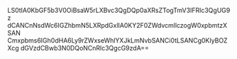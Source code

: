 LS0tIA0KbGF5b3V0OiBsaW5rLXBvc3QgDQp0aXRsZTogTmV3IFRlc3QgUG9z
dCANCnNsdWc6IGZhbmN5LXRpdGxlIA0KY2F0ZWdvcmllczogW0xpbmtzXSAN
Cmxpbms6IGh0dHA6Ly9rZWxseWhlYXJkLmNvbSANCi0tLSANCg0KIyBOZXcg
dGVzdCBwb3N0DQoNCnRlc3QgcG9zdA==
